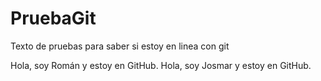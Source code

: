 # PruebaGit
Texto de pruebas para saber si estoy en linea con git

Hola, soy Román y estoy en GitHub.
Hola, soy Josmar y estoy en GitHub.
